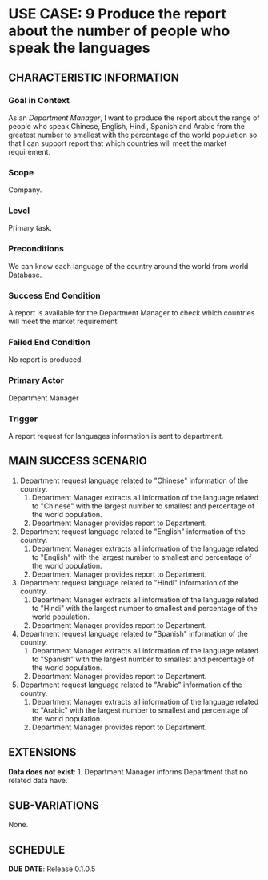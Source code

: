# USE CASE: 9 Produce the report about the number of people who speak the languages

## CHARACTERISTIC INFORMATION

### Goal in Context

As an *Department Manager*, I want to produce the report about the range of people who speak Chinese, English, Hindi, Spanish and Arabic from the greatest number to smallest with the percentage of the world population so that I can support report that which countries will meet the market requirement.
### Scope

Company.

### Level

Primary task.

### Preconditions

We can know each language of the country around the world from world Database.

### Success End Condition

A report is available for the Department Manager to check which countries will meet the market requirement.

### Failed End Condition

No report is produced.

### Primary Actor

Department Manager

### Trigger

A report request for languages information is sent to department.

## MAIN SUCCESS SCENARIO

1. Department request language related to "Chinese" information of the country.
   1. Department Manager extracts all information of the language related to "Chinese" with the largest number to smallest and percentage of the world population.
   2. Department Manager provides report to Department.
2. Department request language related to "English" information of the country.
   1. Department Manager extracts all information of the language related to "English" with the largest number to smallest and percentage of the world population.
   2. Department Manager provides report to Department.
3. Department request language related to "Hindi" information of the country.
   1. Department Manager extracts all information of the language related to "Hindi" with the largest number to smallest and percentage of the world population.
   2. Department Manager provides report to Department.
4. Department request language related to "Spanish" information of the country.
   1. Department Manager extracts all information of the language related to "Spanish" with the largest number to smallest and percentage of the world population.
   2. Department Manager provides report to Department.
5. Department request language related to "Arabic" information of the country.
   1. Department Manager extracts all information of the language related to "Arabic" with the largest number to smallest and percentage of the world population.
   2. Department Manager provides report to Department.

## EXTENSIONS

**Data does not exist**:
    1. Department Manager informs Department that no related data have.

## SUB-VARIATIONS

None.

## SCHEDULE

**DUE DATE**: Release 0.1.0.5